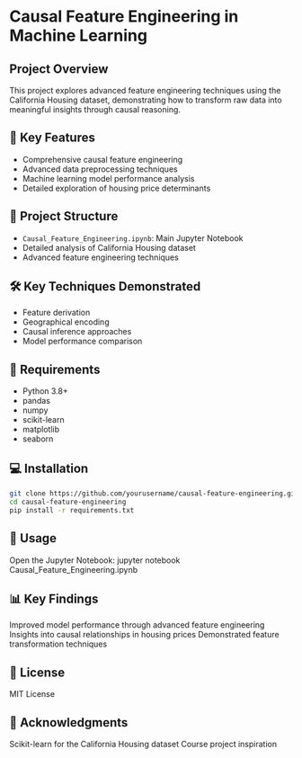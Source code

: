 # Causal Feature Engineering in Machine Learning

## Project Overview
This project explores advanced feature engineering techniques using the California Housing dataset, demonstrating how to transform raw data into meaningful insights through causal reasoning.

## 🚀 Key Features
- Comprehensive causal feature engineering
- Advanced data preprocessing techniques
- Machine learning model performance analysis
- Detailed exploration of housing price determinants

## 📂 Project Structure
- `Causal_Feature_Engineering.ipynb`: Main Jupyter Notebook
- Detailed analysis of California Housing dataset
- Advanced feature engineering techniques

## 🛠 Key Techniques Demonstrated
- Feature derivation
- Geographical encoding
- Causal inference approaches
- Model performance comparison

## 🔧 Requirements
- Python 3.8+
- pandas
- numpy
- scikit-learn
- matplotlib
- seaborn

## 💻 Installation
```bash
git clone https://github.com/yourusername/causal-feature-engineering.git
cd causal-feature-engineering
pip install -r requirements.txt
```
## 🏃 Usage
Open the Jupyter Notebook:
jupyter notebook Causal_Feature_Engineering.ipynb

## 📊 Key Findings

Improved model performance through advanced feature engineering
Insights into causal relationships in housing prices
Demonstrated feature transformation techniques

## 📜 License
MIT License

## 🙌 Acknowledgments

Scikit-learn for the California Housing dataset
Course project inspiration